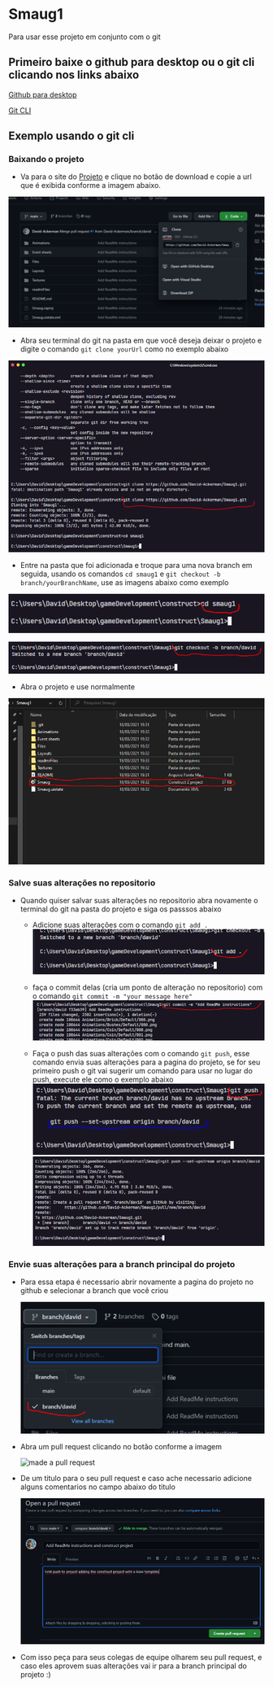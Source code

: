 # Smaug1

Para usar esse projeto em conjunto com o git

## Primeiro baixe o github para desktop ou o git cli clicando nos links abaixo

[Github para desktop](https://desktop.github.com/)

[Git CLI](https://git-scm.com/downloads)

## Exemplo usando o git cli

### Baixando o projeto

- Va para o site do [Projeto](https://github.com/David-Ackerman/Smaug1) e clique no botão de download e copie a url que é exibida conforme a imagem abaixo.

![get Clone url](./readmiFiles/clone.PNG)

- Abra seu terminal do git na pasta em que você deseja deixar o projeto e digite o comando `git clone yourUrl` como no exemplo abaixo

![Clone project](./readmiFiles/cloneCommand.PNG)

- Entre na pasta que foi adicionada e troque para uma nova branch em seguida, usando os comandos `cd smaug1` e `git checkout -b branch/yourBranchName`, use as imagens abaixo como exemplo

![enter on folder](./readmiFiles/enterOnFolder.PNG)

![create your branch](./readmiFiles/switchToYourBranch.PNG)

- Abra o projeto e use normalmente

![create your branch](./readmiFiles/fileToOpen.PNG)

### Salve suas alterações no repositorio

- Quando quiser salvar suas alterações no repositorio abra novamente o terminal do git na pasta do projeto e siga os passsos abaixo

  - Adicione suas alterações com o comando `git add .`
    ![add your changes](./readmiFiles/addYourChanges.PNG)

  - faça o commit delas (cria um ponto de alteração no repositorio) com o comando `git commit -m "your message here"`
    ![commit your changes](./readmiFiles/commitYourChanges.PNG)

  - Faça o push das suas alterações com o comando `git push`, esse comando envia suas alterações para a pagina do projeto, se for seu primeiro push o git vai sugerir um comando para usar no lugar do push, execute ele como o exemplo abaixo
    ![first push error](./readmiFiles/firstPushError.PNG)
    ![push your changes](./readmiFiles/firstPush.PNG)

### Envie suas alterações para a branch principal do projeto

- Para essa etapa é necessario abrir novamente a pagina do projeto no github e selecionar a branch que você criou

  ![select your branch](./readmiFiles/selectYourBranch.PNG)

- Abra um pull request clicando no botão conforme a imagem

  ![made a pull request](./readmiFiles/madApr.PNG)

- De um titulo para o seu pull request e caso ache necessario adicione alguns comentarios no campo abaixo do titulo

  ![made a pull request](./readmiFiles/describeYourPr.PNG)

- Com isso peça para seus colegas de equipe olharem seu pull request, e caso eles aprovem suas alterações vai ir para a branch principal do projeto :)
